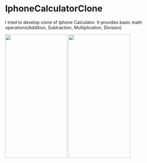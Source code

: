 # IphoneCalculatorClone
I tried to develop clone of Iphone Calculator.
It provides basic math operations(Addition, Subtraction, Multiplication, Division)

<img src="https://user-images.githubusercontent.com/43324197/83969245-8faaec80-a8d7-11ea-88d6-353f2458bb50.jpeg" width="200" height="400" />
<img src="https://user-images.githubusercontent.com/43324197/83969251-9c2f4500-a8d7-11ea-9695-25ee5b8a6c85.jpeg" width="200" height="400" />

